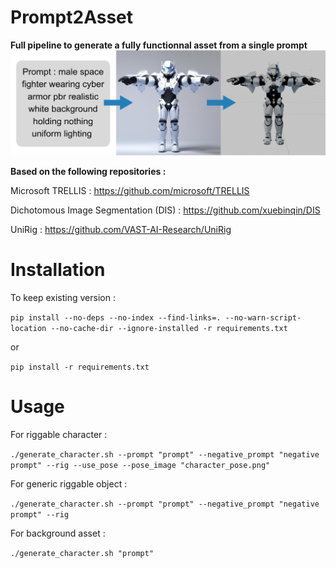 # Prompt2Asset
**Full pipeline to generate a fully functionnal asset from a single prompt**
![Preview](preview.png)


**Based on the following repositories :**

Microsoft TRELLIS : https://github.com/microsoft/TRELLIS

Dichotomous Image Segmentation (DIS) : https://github.com/xuebinqin/DIS

UniRig : https://github.com/VAST-AI-Research/UniRig

# Installation

To keep existing version : 

``pip install --no-deps --no-index --find-links=. --no-warn-script-location --no-cache-dir --ignore-installed -r requirements.txt``

or 

``pip install -r requirements.txt``

# Usage

For riggable character :

``./generate_character.sh --prompt "prompt" --negative_prompt "negative prompt" --rig --use_pose --pose_image "character_pose.png"``


For generic riggable object :

``./generate_character.sh --prompt "prompt" --negative_prompt "negative prompt" --rig``

For background asset :

``./generate_character.sh "prompt"``




